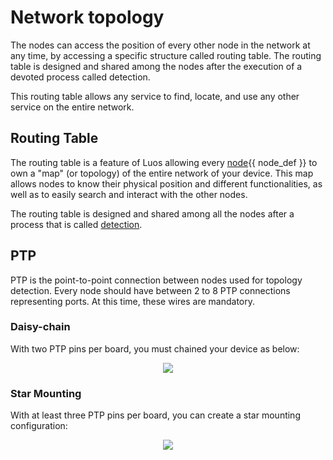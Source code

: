 # Network topology

The nodes can access the position of every other node in the network at any time, by accessing a specific structure called routing table. The routing table is designed and shared among the nodes after the execution of a devoted process called detection.

This routing table allows any service to find, locate, and use any other service on the entire network.

## Routing Table

The routing table is a feature of Luos allowing every <span class="cust_tooltip">[node](./node.md)<span class="cust_tooltiptext">{{ node_def }}</span></span> to own a "map" (or topology) of the entire network of your device. This map allows nodes to know their physical position and different functionalities, as well as to easily search and interact with the other nodes.

The routing table is designed and shared among all the nodes after a process that is called [detection](/docs/luos-technology/services/routing-table).

## PTP

PTP is the point-to-point connection between nodes used for topology detection. Every node should have between 2 to 8 PTP connections representing ports. At this time, these wires are mandatory.

### Daisy-chain

With two PTP pins per board, you must chained your device as below:

<p align="center">
	<img src="/img/daisy_chain.png" />
</p>

### Star Mounting

With at least three PTP pins per board, you can create a star mounting configuration:

<p align="center">
	<img src="/img/star_mounting.png" />
</p>

